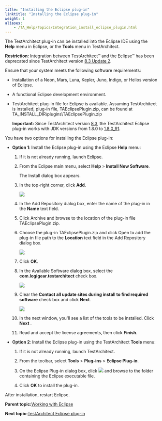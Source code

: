 ```yaml
--- 
title: "Installing the Eclipse plug-in"
linktitle: "Installing the Eclipse plug-in"
weight: 1
aliases: 
    - /TA_Help/Topics/Integration_install_eclipse_plugin.html
---
```


The TestArchitect plug-in can be installed into the Eclipse IDE using the **Help** menu in Eclipse, or the **Tools** menu in TestArchitect.

**Restriction:** Integration between TestArchitect™ and the Eclipse™ has been deprecated since TestArchitect version [8.3 Update 2](/TA_ReleaseNotes/DITA_source/Whats_New_8.3_update_2.html).

Ensure that your system meets the following software requirements:

-   Installation of a Neon, Mars, Luna, Kepler, Juno, Indigo, or Helios version of Eclipse.
-   A functional Eclipse development environment.
-   TestArchitect plug-in file for Eclipse is available. Assuming TestArchitect is installed, plug-in file, TAEclipsePlugin.zip, can be found at TA\_INSTALL\_DIR\\plugins\\TAEclipsePlugin.zip

    **Important:** Since TestArchitect version [8.3](/TA_ReleaseNotes/DITA_source/Whats_New_Windows_8.3.html), the TestArchitect Eclipse plug-in works with JDK versions from 1.8.0 to [1.8.0\_91](http://www.oracle.com/technetwork/java/javase/8u91-relnotes-2949462.html).


You have two options for installing the Eclipse plug-in:

-   **Option 1**: Install the Eclipse plug-in using the Eclipse **Help** menu:

    1.  If it is not already running, launch Eclipse.

    2.  From the Eclipse main menu, select **Help** \> **Install New Software**.

        The Install dialog box appears.

    3.  In the top-right corner, click **Add**.

        ![](/images//Images/Install_dlg_Eclipse.png)

    4.  In the Add Repository dialog box, enter the name of the plug-in in the **Name** text field.

    5.  Click Archive and browse to the location of the plug-in file TAEclipsePlugin.zip.

    6.  Choose the plug-in TAEclipsePlugin.zip and click Open to add the plug-in file path to the **Location** text field in the Add Repository dialog box.

        ![](/images//Images/Ok_repository_plugin.png)

    7.  Click **OK**.

    8.  In the Available Software dialog box, select the **com.logigear.testarchitect** check box.

        ![](/images//Images/Available_software_dlg_1.png)

    9.  Clear the **Contact all update sites during install to find required software** check box and click **Next**.

        ![](/images//Images/Available_software_dlg_2.png)

    10. In the next window, you'll see a list of the tools to be installed. Click **Next** .

    11. Read and accept the license agreements, then click **Finish**.

-   **Option 2**: Install the Eclipse plug-in using the TestArchitect **Tools** menu:

    1.  If it is not already running, launch TestArchitect.

    2.  From the toolbar, select **Tools** \> **Plug-ins** \> **Eclipse Plug-in**.

    3.  On the Eclipse Plug-in dialog box, click ![](/images//Images/btn.browse-ellipsis.01.png) and browse to the folder containing the Eclipse executable file.

    4.  Click **OK** to install the plug-in.


After installation, restart Eclipse.

**Parent topic:**[Working with Eclipse](/TA_Help/Topics/Integration_eclipse_intro.html)

**Next topic:**[TestArchitect Eclipse plug-in](/TA_Help/Topics/Integration_eclipse_plugin.html)

